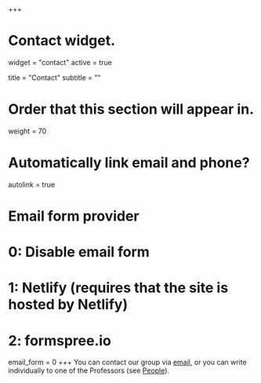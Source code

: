 +++
# Contact widget.
widget = "contact"
active = true

title = "Contact"
subtitle = ""

# Order that this section will appear in.
weight = 70

# Automatically link email and phone?
autolink = true

# Email form provider
#   0: Disable email form
#   1: Netlify (requires that the site is hosted by Netlify)
#   2: formspree.io
email_form = 0
+++
You can contact our group via [email](mailto:liph.unipd@gmail.com), or you can write individually to one of the Professors (see [People](#people)).
